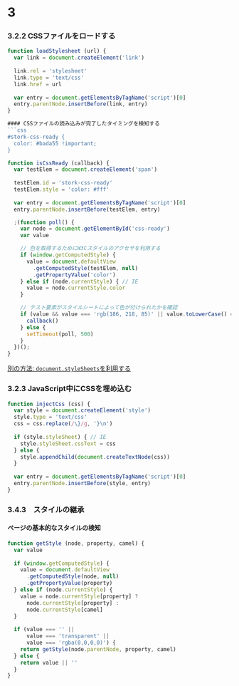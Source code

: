 # 3
### 3.2.2 CSSファイルをロードする
```js
function loadStylesheet (url) {
  var link = document.createElement('link')
  
  link.rel = 'stylesheet'
  link.type = 'text/css'
  link.href = url
  
  var entry = document.getElementsByTagName('script')[0]
  entry.parentNode.insertBefore(link, entry)
}

#### CSSファイルの読み込みが完了したタイミングを検知する
```css
#stork-css-ready {
  color: #bada55 !important;
}
```

```js
function isCssReady (callback) {
  var testElem = document.createElement('span')
  
  testElem.id = 'stork-css-ready'
  testElem.style = 'color: #fff'
  
  var entry = document.getElementsByTagName('script')[0]
  entry.parentNode.insertBefore(testElem, entry)

  ;(function poll() {
    var node = document.getElementById('css-ready')
    var value

    // 色を取得するためにW3Cスタイルのアクセサを利用する
    if (window.getComputedStyle) {
      value = document.defaultView
        .getComputedStyle(testElem, null)
        .getPropertyValue('color')
    } else if (node.currentStyle) { // IE
      value = node.currentStyle.color
    }

    // テスト要素がスタイルシートによって色が付けられたかを確認
    if (value && value === 'rgb(186, 218, 85)' || value.toLowerCase() === '#bada55') {
      callback()
    } else {
      setTimeout(poll, 500)
    }
  })();
}
```
[別の方法: `document.styleSheets`を利用する](https://github.com/SlexAxton/yepnope.js)

### 3.2.3 JavaScript中にCSSを埋め込む
```js
function injectCss (css) {
  var style = document.createElement('style')
  style.type = 'text/css'
  css = css.replace(/\}/g, '}\n')
  
  if (style.styleSheet) { // IE
    style.styleSheet.cssText = css
  } else {
    style.appendChild(document.createTextNode(css))
  }
  
  var entry = document.getElementsByTagName('script')[0]
  entry.parentNode.insertBefore(style, entry)
}
```

### 3.4.3　スタイルの継承
#### ページの基本的なスタイルの検知
```js
function getStyle (node, property, camel) {
  var value
  
  if (window.getComputedStyle) {
    value = document.defaultView
      .getComputedStyle(node, null)
      .getPropertyValue(property)
  } else if (node.currentStyle) {
    value = node.currentStyle[property] ?
      node.currentStyle[property] :
      node.currentStyle[camel]
  }
  
  if (value === '' ||
      value === 'transparent' ||
      value === 'rgba(0,0,0,0)') {
    return getStyle(node.parentNode, property, camel)
  } else {
    return value || ''
  }
}
```


